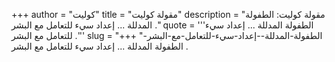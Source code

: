 +++
author = "كوليت"
title = "مقولة كوليت"
description = "مقولة كوليت: الطفولة المدللة ... إعداد سيء للتعامل مع البشر ."
quote = '''الطفولة المدللة ... إعداد سيء للتعامل مع البشر .''' 
slug = "الطفولة-المدللة--إعداد-سيء-للتعامل-مع-البشر-"
+++
الطفولة المدللة ... إعداد سيء للتعامل مع البشر .
